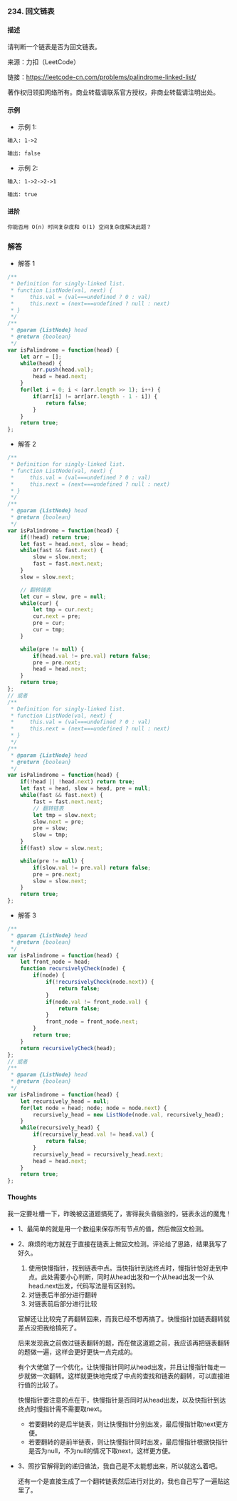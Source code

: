 ### 234. 回文链表

#### 描述

请判断一个链表是否为回文链表。

来源：力扣（LeetCode）

链接：https://leetcode-cn.com/problems/palindrome-linked-list/

著作权归领扣网络所有。商业转载请联系官方授权，非商业转载请注明出处。

#### 示例

+ 示例 1:
```md
输入: 1->2

输出: false
```
+ 示例 2:
```md
输入: 1->2->2->1

输出: true
```


#### 进阶
```md
你能否用 O(n) 时间复杂度和 O(1) 空间复杂度解决此题？
```

### 解答

+ 解答 1
```js
/**
 * Definition for singly-linked list.
 * function ListNode(val, next) {
 *     this.val = (val===undefined ? 0 : val)
 *     this.next = (next===undefined ? null : next)
 * }
 */
/**
 * @param {ListNode} head
 * @return {boolean}
 */
var isPalindrome = function(head) {
    let arr = [];
    while(head) {
        arr.push(head.val);
        head = head.next;
    }
    for(let i = 0; i < (arr.length >> 1); i++) {
        if(arr[i] != arr[arr.length - 1 - i]) {
            return false;
        }
    }
    return true;
};
```

+ 解答 2
```js
/**
 * Definition for singly-linked list.
 * function ListNode(val, next) {
 *     this.val = (val===undefined ? 0 : val)
 *     this.next = (next===undefined ? null : next)
 * }
 */
/**
 * @param {ListNode} head
 * @return {boolean}
 */
var isPalindrome = function(head) {
    if(!head) return true;
    let fast = head.next, slow = head;
    while(fast && fast.next) {
        slow = slow.next;
        fast = fast.next.next;
    }
    slow = slow.next;

    // 翻转链表
    let cur = slow, pre = null;
    while(cur) {
        let tmp = cur.next;
        cur.next = pre;
        pre = cur;
        cur = tmp;
    }

    while(pre != null) {
        if(head.val != pre.val) return false;
        pre = pre.next;
        head = head.next;
    }
    return true;
};
// 或者
/**
 * Definition for singly-linked list.
 * function ListNode(val, next) {
 *     this.val = (val===undefined ? 0 : val)
 *     this.next = (next===undefined ? null : next)
 * }
 */
/**
 * @param {ListNode} head
 * @return {boolean}
 */
var isPalindrome = function(head) {
    if(!head || !head.next) return true;
    let fast = head, slow = head, pre = null;
    while(fast && fast.next) {
        fast = fast.next.next;
        // 翻转链表
        let tmp = slow.next;
        slow.next = pre;
        pre = slow;
        slow = tmp;
    }
    if(fast) slow = slow.next;

    while(pre != null) {
        if(slow.val != pre.val) return false;
        pre = pre.next;
        slow = slow.next;
    }
    return true;
};
```

+ 解答 3
```js
/**
 * @param {ListNode} head
 * @return {boolean}
 */
var isPalindrome = function(head) {
    let front_node = head;
    function recursivelyCheck(node) {
        if(node) {
            if(!recursivelyCheck(node.next)) {
                return false;
            }
            if(node.val != front_node.val) {
                return false;
            }
            front_node = front_node.next;
        }
        return true;
    }
    return recursivelyCheck(head);
};
// 或者
/**
 * @param {ListNode} head
 * @return {boolean}
 */
var isPalindrome = function(head) {
    let recursively_head = null;
    for(let node = head; node; node = node.next) {
        recursively_head = new ListNode(node.val, recursively_head);
    }
    while(recursively_head) {
        if(recursively_head.val != head.val) {
            return false;
        }
        recursively_head = recursively_head.next;
        head = head.next;
    }
    return true;
};
```

#### Thoughts

我一定要吐槽一下，昨晚被这道题搞死了，害得我头昏脑涨的，链表永远的魔鬼！
 
+ 1、最简单的就是用一个数组来保存所有节点的值，然后做回文检测。

+ 2、麻烦的地方就在于直接在链表上做回文检测。评论给了思路，结果我写了好久。
  
  1. 使用快慢指针，找到链表中点。当快指针到达终点时，慢指针恰好走到中点。此处需要小心判断，同时从head出发和一个从head出发一个从head.next出发，代码写法是有区别的。
  2. 对链表后半部分进行翻转
  3. 对链表前后部分进行比较

  官解还让比较完了再翻转回来，而我已经不想再搞了。快慢指针加链表翻转就差点没把我给搞死了。
  
  后来发现我之前做过链表翻转的题，而在做这道题之前，我应该再把链表翻转的题做一遍，这样会更好更快一点完成的。

  有个大佬做了一个优化，让快慢指针同时从head出发，并且让慢指针每走一步就做一次翻转。这样就更快地完成了中点的查找和链表的翻转，可以直接进行值的比较了。

  快慢指针要注意的点在于，快慢指针是否同时从head出发，以及快指针到达终点时慢指针需不需要取next。

  + 若要翻转的是后半链表，则让快慢指针分别出发，最后慢指针取next更方便。
  + 若要翻转的是前半链表，则让快慢指针同时出发，最后慢指针根据快指针是否为null，不为null的情况下取next，这样更方便。

+ 3、照抄官解得到的递归做法，我自己是不太能想出来，所以就这么着吧。
  
  还有一个是直接生成了一个翻转链表然后进行对比的，我也自己写了一遍贴这里了。